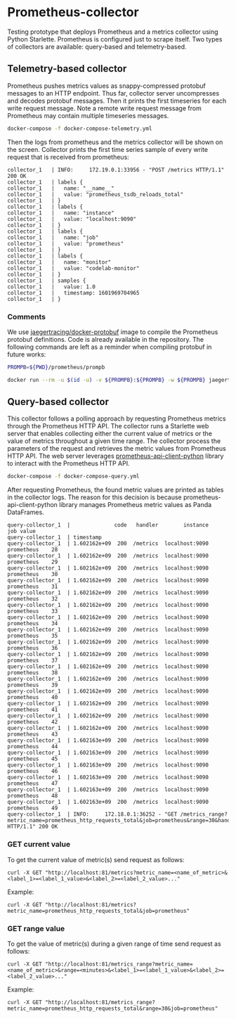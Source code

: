 # Prometheus-collector

Testing prototype that deploys Prometheus and a metrics collector using Python Starlette. Prometheus is configured just to scrape itself. Two types of collectors are available: query-based and telemetry-based.

## Telemetry-based collector

Prometheus pushes metrics values as snappy-compressed protobuf messages to an HTTP endpoint. Thus far, collector server uncompresses and decodes protobuf messages. Then it prints the first timeseries for each write request message. Note a remote write request message from Prometheus may contain multiple timeseries messages.

```bash
docker-compose -f docker-compose-telemetry.yml
```

Then the logs from prometheus and the metrics collector will be shown on the screen. Collector prints the first time series sample of every write request that is received from prometheus:

```
collector_1   | INFO:     172.19.0.1:33956 - "POST /metrics HTTP/1.1" 200 OK
collector_1   | labels {
collector_1   |   name: "__name__"
collector_1   |   value: "prometheus_tsdb_reloads_total"
collector_1   | }
collector_1   | labels {
collector_1   |   name: "instance"
collector_1   |   value: "localhost:9090"
collector_1   | }
collector_1   | labels {
collector_1   |   name: "job"
collector_1   |   value: "prometheus"
collector_1   | }
collector_1   | labels {
collector_1   |   name: "monitor"
collector_1   |   value: "codelab-monitor"
collector_1   | }
collector_1   | samples {
collector_1   |   value: 1.0
collector_1   |   timestamp: 1601969704965
collector_1   | }
```

### Comments

We use [jaegertracing/docker-protobuf](https://github.com/jaegertracing/docker-protobuf)  image to compile the Prometheus protobuf definitions. Code is already available in the repository. The following commands are left as a reminder when compiling protobuf in future works:

```bash
PROMPB=${PWD}/prometheus/prompb

docker run --rm -u $(id -u) -v ${PROMPB}:${PROMPB} -w ${PROMPB} jaegertracing/protobuf:latest --proto_path=${PROMPB} --python_out=${PROMPB} -I/usr/include/github.com/gogo/protobuf ${PROMPB}/*.proto
```

## Query-based collector

This collector follows a polling approach by requesting Prometheus metrics through the Prometheus HTTP API. The collector runs a Starlette web server that enables collecting either the current value of metrics or the value of metrics throughout a given time range. The collector process the parameters of the request and retrieves the metric values from Prometheus HTTP API. The web server leverages [prometheus-api-client-python](https://github.com/AICoE/prometheus-api-client-python) library to interact with the Prometheus HTTP API.

```bash
docker-compose -f docker-compose-query.yml
```

After requesting Prometheus, the found metric values are printed as tables in the collector logs. The reason for this decision is because prometheus-api-client-python library manages Prometheus metric values as Panda DataFrames.

```
query-collector_1  |              code   handler        instance         job value
query-collector_1  | timestamp                                                    
query-collector_1  | 1.602162e+09  200  /metrics  localhost:9090  prometheus    28
query-collector_1  | 1.602162e+09  200  /metrics  localhost:9090  prometheus    29
query-collector_1  | 1.602162e+09  200  /metrics  localhost:9090  prometheus    30
query-collector_1  | 1.602162e+09  200  /metrics  localhost:9090  prometheus    31
query-collector_1  | 1.602162e+09  200  /metrics  localhost:9090  prometheus    32
query-collector_1  | 1.602162e+09  200  /metrics  localhost:9090  prometheus    33
query-collector_1  | 1.602162e+09  200  /metrics  localhost:9090  prometheus    34
query-collector_1  | 1.602162e+09  200  /metrics  localhost:9090  prometheus    35
query-collector_1  | 1.602162e+09  200  /metrics  localhost:9090  prometheus    36
query-collector_1  | 1.602162e+09  200  /metrics  localhost:9090  prometheus    37
query-collector_1  | 1.602162e+09  200  /metrics  localhost:9090  prometheus    38
query-collector_1  | 1.602162e+09  200  /metrics  localhost:9090  prometheus    39
query-collector_1  | 1.602162e+09  200  /metrics  localhost:9090  prometheus    40
query-collector_1  | 1.602162e+09  200  /metrics  localhost:9090  prometheus    41
query-collector_1  | 1.602162e+09  200  /metrics  localhost:9090  prometheus    42
query-collector_1  | 1.602162e+09  200  /metrics  localhost:9090  prometheus    43
query-collector_1  | 1.602163e+09  200  /metrics  localhost:9090  prometheus    44
query-collector_1  | 1.602163e+09  200  /metrics  localhost:9090  prometheus    45
query-collector_1  | 1.602163e+09  200  /metrics  localhost:9090  prometheus    46
query-collector_1  | 1.602163e+09  200  /metrics  localhost:9090  prometheus    47
query-collector_1  | 1.602163e+09  200  /metrics  localhost:9090  prometheus    48
query-collector_1  | 1.602163e+09  200  /metrics  localhost:9090  prometheus    49
query-collector_1  | INFO:     172.18.0.1:36252 - "GET /metrics_range?metric_name=prometheus_http_requests_total&job=prometheus&range=30&handler=/metrics HTTP/1.1" 200 OK
```


### GET current value

To get the current value of metric(s) send request as follows:
```
curl -X GET "http://localhost:81/metrics?metric_name=<name_of_metric>&<label_1>=<label_1_value>&<label_2>=<label_2_value>..."
```

Example:
```
curl -X GET "http://localhost:81/metrics?metric_name=prometheus_http_requests_total&job=prometheus"
```

### GET range value

To get the value of metric(s) during a given range of time send request as follows:
```
curl -X GET "http://localhost:81/metrics_range?metric_name=<name_of_metric>&range=<minutes>&<label_1>=<label_1_value>&<label_2>=<label_2_value>..."
```

Example:
```
curl -X GET "http://localhost:81/metrics_range?metric_name=prometheus_http_requests_total&range=30&job=prometheus"
```